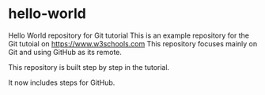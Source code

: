 # hello-world
Hello World repository for Git tutorial
This is an example repository for the Git tutoial on https://www.w3schools.com
This repository focuses mainly on Git and using GitHub as its remote.

This repository is built step by step in the tutorial. 

It now includes steps for GitHub.
